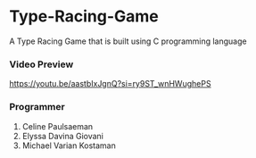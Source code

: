 # Type-Racing-Game
A Type Racing Game that is built using C programming language

### Video Preview
https://youtu.be/aastbIxJgnQ?si=ry9ST_wnHWughePS

### Programmer
1. Celine Paulsaeman
2. Elyssa Davina Giovani
3. Michael Varian Kostaman
